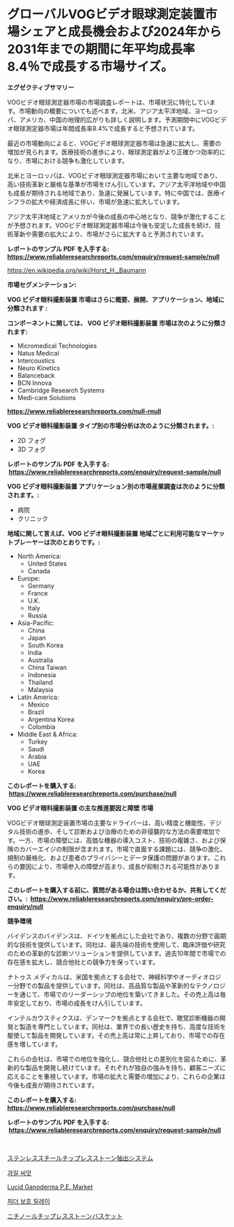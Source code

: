 <p><h1>グローバルVOGビデオ眼球測定装置市場シェアと成長機会および2024年から2031年までの期間に年平均成長率8.4％で成長する市場サイズ。</h1></p><p><strong>エグゼクティブサマリー</strong></p>
<p><p>VOGビデオ眼球測定器市場の市場調査レポートは、市場状況に特化しています。市場動向の概要についても述べます。北米、アジア太平洋地域、ヨーロッパ、アメリカ、中国の地理的広がりも詳しく説明します。予測期間中にVOGビデオ眼球測定器市場は年間成長率8.4%で成長すると予想されています。</p><p>最近の市場動向によると、VOGビデオ眼球測定器市場は急速に拡大し、需要の増加が見られます。医療技術の進歩により、眼球測定器がより正確かつ効率的になり、市場における競争も激化しています。</p><p>北米とヨーロッパは、VOGビデオ眼球測定器市場において主要な地域であり、高い技術革新と厳格な基準が市場をけん引しています。アジア太平洋地域や中国も成長が期待される地域であり、急速に発展しています。特に中国では、医療インフラの拡大や経済成長に伴い、市場が急速に拡大しています。</p><p>アジア太平洋地域とアメリカが今後の成長の中心地となり、競争が激化することが予想されます。VOGビデオ眼球測定器市場は今後も安定した成長を続け、技術革新や需要の拡大により、市場がさらに拡大すると予測されています。</p></p>
<p><strong>レポートのサンプル PDF を入手する: <a href="https://www.reliableresearchreports.com/enquiry/request-sample/null">https://www.reliableresearchreports.com/enquiry/request-sample/null</a></strong></p>
<p><a href="https://en.wikipedia.org/wiki/Horst_H._Baumann">https://en.wikipedia.org/wiki/Horst_H._Baumann</a></p>
<p><strong>市場セグメンテーション:</strong></p>
<p><strong> VOG ビデオ眼科撮影装置 市場はさらに概要、展開、アプリケーション、地域に分類されます :</strong></p>
<p><strong>コンポーネントに関しては、 VOG ビデオ眼科撮影装置 市場は次のように分類されます: &nbsp;</strong></p>
<p><ul><li>Micromedical Technologies</li><li>Natus Medical</li><li>Intercoustics</li><li>Neuro Kinetics</li><li>Balanceback</li><li>BCN Innova</li><li>Cambridge Research Systems</li><li>Medi-care Solutions</li></ul></p>
<p><strong><a href="https://www.reliableresearchreports.com/null-rnull">https://www.reliableresearchreports.com/null-rnull</a></strong></p>
<p><strong> VOG ビデオ眼科撮影装置 タイプ別の市場分析は次のように分類されます。:</strong></p>
<p><ul><li>2D フォグ</li><li>3D フォグ</li></ul></p>
<p><strong>レポートのサンプル PDF を入手する: &nbsp;<a href="https://www.reliableresearchreports.com/enquiry/request-sample/null">https://www.reliableresearchreports.com/enquiry/request-sample/null</a></strong></p>
<p><strong> VOG ビデオ眼科撮影装置 アプリケーション別の市場産業調査は次のように分類されます。:</strong></p>
<p><ul><li>病院</li><li>クリニック</li></ul></p>
<p><strong>地域に関して言えば、VOG ビデオ眼科撮影装置 地域ごとに利用可能なマーケットプレーヤーは次のとおりです。:</strong></p>
<p><ul>
    <li>
        North America:
        <ul>
            <li>United States</li>
            <li>Canada</li>
        </ul>
    </li>
    <li>
        Europe:
        <ul>
            <li>Germany</li>
            <li>France</li>
            <li>U.K.</li>
            <li>Italy</li>
            <li>Russia</li>
        </ul>
    </li>
    <li>
        Asia-Pacific:
        <ul>
            <li>China</li>
            <li>Japan</li>
            <li>South Korea</li>
            <li>India</li>
            <li>Australia</li>
            <li>China Taiwan</li>
            <li>Indonesia</li>
            <li>Thailand</li>
            <li>Malaysia</li>
        </ul>
    </li>
    <li>
        Latin America:
        <ul>
            <li>Mexico</li>
            <li>Brazil</li>
            <li>Argentina Korea</li>
            <li>Colombia</li>
        </ul>
    </li>
    <li>
        Middle East & Africa:
        <ul>
            <li>Turkey</li>
            <li>Saudi</li>
            <li>Arabia</li>
            <li>UAE</li>
            <li>Korea</li>
        </ul>
    </li>
    </ul></p>
<p><strong>このレポートを購入する: &nbsp;<a href="https://www.reliableresearchreports.com/purchase/null">https://www.reliableresearchreports.com/purchase/null</a></strong></p>
<p><strong>VOG ビデオ眼科撮影装置 の主な推進要因と障壁 市場</strong></p>
<p><p>VOGビデオ眼球測定装置市場の主要なドライバーは、高い精度と機能性、デジタル技術の進歩、そして診断および治療のための非侵襲的な方法の需要増加です。一方、市場の障壁には、高価な機器の導入コスト、技術の複雑さ、および保険のカバーエイジの制限が含まれます。市場で直面する課題には、競争の激化、規制の厳格化、および患者のプライバシーとデータ保護の問題があります。これらの要因により、市場参入の障壁が高まり、成長が抑制される可能性があります。</p></p>
<p><strong>このレポートを購入する前に、質問がある場合は問い合わせるか、共有してください。:&nbsp; <a href="https://www.reliableresearchreports.com/enquiry/pre-order-enquiry/null">https://www.reliableresearchreports.com/enquiry/pre-order-enquiry/null</a></strong></p>
<p><strong>競争環境</strong></p>
<p><p>バイデンスのバイデンスは、ドイツを拠点にした会社であり、複数の分野で画期的な技術を提供しています。同社は、最先端の技術を使用して、臨床評価や研究のための革新的な診断ソリューションを提供しています。過去10年間で市場での存在感を拡大し、競合他社との競争力を保っています。</p><p>ナトゥス メディカルは、米国を拠点とする会社で、神経科学やオーディオロジー分野での製品を提供しています。同社は、高品質な製品や革新的なテクノロジーを通じて、市場でのリーダーシップの地位を築いてきました。その売上高は毎年安定しており、市場の成長をけん引しています。</p><p>インテルカウスティクスは、デンマークを拠点とする会社で、聴覚診断機器の開発と製造を専門としています。同社は、業界での長い歴史を持ち、高度な技術を駆使して製品を開発しています。その売上高は常に上昇しており、市場での存在感を増しています。</p><p>これらの会社は、市場での地位を強化し、競合他社との差別化を図るために、革新的な製品を開発し続けています。それぞれが独自の強みを持ち、顧客ニーズに応えることを重視しています。市場の拡大と需要の増加により、これらの企業は今後も成長が期待されています。</p></p>
<p><strong>このレポートを購入する: &nbsp; <a href="https://www.reliableresearchreports.com/purchase/null">https://www.reliableresearchreports.com/purchase/null</a></strong></p>
<p><strong>レポートのサンプル PDF を入手する: &nbsp;<a href="https://www.reliableresearchreports.com/enquiry/request-sample/null">https://www.reliableresearchreports.com/enquiry/request-sample/null</a></strong><strong></strong></p>
<p>&nbsp;</p>
<p><p><a href="https://github.com/TerrellConn/Market-Research-Report-List-2/blob/main/4176875125486.md">ステンレススチールチップレスストーン抽出システム</a></p><p><a href="https://github.com/LuckeyCorbin/Market-Research-Report-List-1/blob/main/3272979182013.md">과일 씨앗</a></p><p><a href="https://github.com/ChiragRp1/Market-Research-Report-List-5/blob/main/lucid-ganoderma-pe-market.md">Lucid Ganoderma P.E. Market</a></p><p><a href="https://github.com/shampaakter36/Market-Research-Report-List-1/blob/main/1968673182012.md">피더 보호 릴레이</a></p><p><a href="https://github.com/RandallRunte2023/Market-Research-Report-List-2/blob/main/5946552125487.md">ニチノールチップレスストーンバスケット</a></p></p>